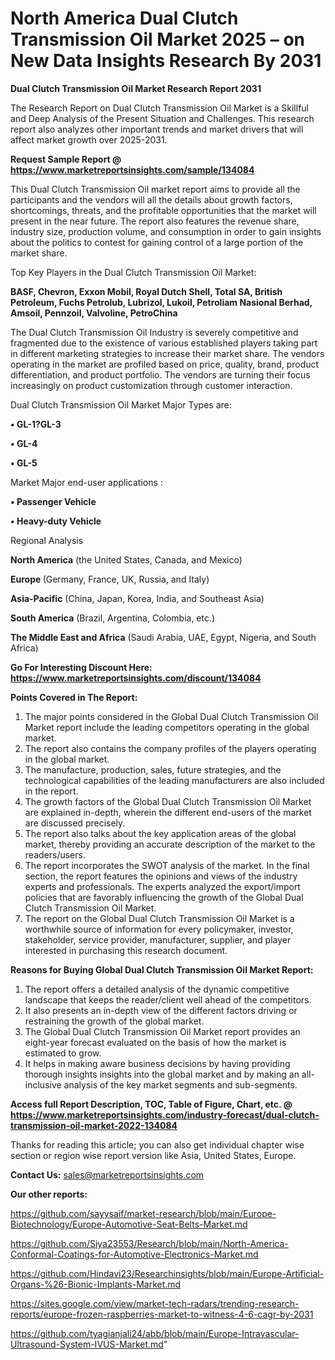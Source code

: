# North America Dual Clutch Transmission Oil Market 2025 – on New Data Insights Research By 2031

<strong>Dual Clutch Transmission Oil Market Research Report 2031</strong>

The Research Report on Dual Clutch Transmission Oil Market is a Skillful and Deep Analysis of the Present Situation and Challenges. This research report also analyzes other important trends and market drivers that will affect market growth over 2025-2031.

<strong>Request Sample Report @ <a href=https://www.marketreportsinsights.com/sample/134084>https://www.marketreportsinsights.com/sample/134084</a></strong>

This Dual Clutch Transmission Oil market report aims to provide all the participants and the vendors will all the details about growth factors, shortcomings, threats, and the profitable opportunities that the market will present in the near future. The report also features the revenue share, industry size, production volume, and consumption in order to gain insights about the politics to contest for gaining control of a large portion of the market share.

Top Key Players in the Dual Clutch Transmission Oil Market:

<strong>BASF, Chevron, Exxon Mobil, Royal Dutch Shell, Total SA, British Petroleum, Fuchs Petrolub, Lubrizol, Lukoil, Petroliam Nasional Berhad, Amsoil, Pennzoil, Valvoline, PetroChina</strong>

The Dual Clutch Transmission Oil Industry is severely competitive and fragmented due to the existence of various established players taking part in different marketing strategies to increase their market share. The vendors operating in the market are profiled based on price, quality, brand, product differentiation, and product portfolio. The vendors are turning their focus increasingly on product customization through customer interaction.

Dual Clutch Transmission Oil Market Major Types are:

<strong>• GL-1?GL-3

• GL-4

• GL-5</strong>

Market Major end-user applications :

<strong>• Passenger Vehicle

• Heavy-duty Vehicle</strong>

Regional Analysis

</u><strong><b>North America</b></strong> (the United States, Canada, and Mexico)

<strong><b>Europe </b></strong>(Germany, France, UK, Russia, and Italy)

<strong><b>Asia-Pacific</b></strong> (China, Japan, Korea, India, and Southeast Asia)

<strong><b>South America</b></strong> (Brazil, Argentina, Colombia, etc.)

<strong><b>The Middle East and Africa</b></strong> (Saudi Arabia, UAE, Egypt, Nigeria, and South Africa)

<strong>Go For Interesting Discount Here: <a href=https://www.marketreportsinsights.com/discount/134084>https://www.marketreportsinsights.com/discount/134084</a></strong>

<strong>Points Covered in The Report:</strong>
<ol>
  <li>The major points considered in the Global Dual Clutch Transmission Oil Market report include the leading competitors operating in the global market.</li>
  <li>The report also contains the company profiles of the players operating in the global market.</li>
  <li>The manufacture, production, sales, future strategies, and the technological capabilities of the leading manufacturers are also included in the report.</li>
  <li>The growth factors of the Global Dual Clutch Transmission Oil Market are explained in-depth, wherein the different end-users of the market are discussed precisely.</li>
  <li>The report also talks about the key application areas of the global market, thereby providing an accurate description of the market to the readers/users.</li>
  <li>The report incorporates the SWOT analysis of the market. In the final section, the report features the opinions and views of the industry experts and professionals. The experts analyzed the export/import policies that are favorably influencing the growth of the Global Dual Clutch Transmission Oil Market.</li>
  <li>The report on the Global Dual Clutch Transmission Oil Market is a worthwhile source of information for every policymaker, investor, stakeholder, service provider, manufacturer, supplier, and player interested in purchasing this research document.</li>
</ol>
<strong>Reasons for Buying Global Dual Clutch Transmission Oil Market Report:</strong>

<ol>
  <li>The report offers a detailed analysis of the dynamic competitive landscape that keeps the reader/client well ahead of the competitors.</li>
  <li>It also presents an in-depth view of the different factors driving or restraining the growth of the global market.</li>
  <li>The Global Dual Clutch Transmission Oil Market report provides an eight-year forecast evaluated on the basis of how the market is estimated to grow.</li>
  <li>It helps in making aware business decisions by having providing thorough insights insights into the global market and by making an all-inclusive analysis of the key market segments and sub-segments.</li>
</ol>
<strong>Access full Report Description, TOC, Table of Figure, Chart, etc. @ <a href=https://www.marketreportsinsights.com/industry-forecast/dual-clutch-transmission-oil-market-2022-134084>https://www.marketreportsinsights.com/industry-forecast/dual-clutch-transmission-oil-market-2022-134084</a></strong>


Thanks for reading this article; you can also get individual chapter wise section or region wise report version like Asia, United States, Europe.

<strong>Contact Us:</strong>
sales@marketreportsinsights.com

<strong>Our other reports:</strong>

<a href=https://github.com/sayysaif/market-research/blob/main/Europe-Biotechnology/Europe-Automotive-Seat-Belts-Market.md>https://github.com/sayysaif/market-research/blob/main/Europe-Biotechnology/Europe-Automotive-Seat-Belts-Market.md</a>

<a href=https://github.com/Siya23553/Research/blob/main/North-America-Conformal-Coatings-for-Automotive-Electronics-Market.md>https://github.com/Siya23553/Research/blob/main/North-America-Conformal-Coatings-for-Automotive-Electronics-Market.md</a>

<a href=https://github.com/Hindavi23/Researchinsights/blob/main/Europe-Artificial-Organs-%26-Bionic-Implants-Market.md>https://github.com/Hindavi23/Researchinsights/blob/main/Europe-Artificial-Organs-%26-Bionic-Implants-Market.md</a>

<a href=https://sites.google.com/view/market-tech-radars/trending-research-reports/europe-frozen-raspberries-market-to-witness-4-6-cagr-by-2031>https://sites.google.com/view/market-tech-radars/trending-research-reports/europe-frozen-raspberries-market-to-witness-4-6-cagr-by-2031</a>

<a href=https://github.com/tyagianjali24/abb/blob/main/Europe-Intravascular-Ultrasound-System-IVUS-Market.md>https://github.com/tyagianjali24/abb/blob/main/Europe-Intravascular-Ultrasound-System-IVUS-Market.md</a>"
